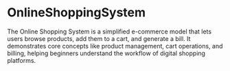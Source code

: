 # OnlineShoppingSystem
The Online Shopping System is a simplified e-commerce model that lets users browse products, add them to a cart, and generate a bill. It demonstrates core concepts like product management, cart operations, and billing, helping beginners understand the workflow of digital shopping platforms.
